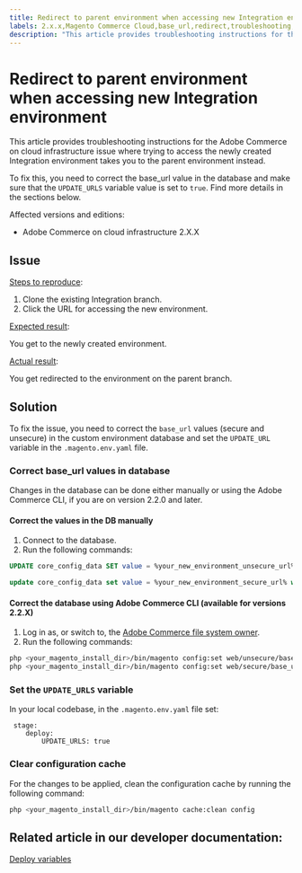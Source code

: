 ```yaml
---
title: Redirect to parent environment when accessing new Integration environment
labels: 2.x.x,Magento Commerce Cloud,base_url,redirect,troubleshooting,Adobe Commerce,cloud infrastructure
description: "This article provides troubleshooting instructions for the Adobe Commerce on cloud infrastructure issue where trying to access the newly created Integration environment takes you to the parent environment instead."
---
```


# Redirect to parent environment when accessing new Integration environment

This article provides troubleshooting instructions for the Adobe Commerce on cloud infrastructure issue where trying to access the newly created Integration environment takes you to the parent environment instead.

To fix this, you need to correct the base\_url value in the database and make sure that the `UPDATE_URLS` variable value is set to `true`. Find more details in the sections below.

Affected versions and editions:

* Adobe Commerce on cloud infrastructure 2.X.X

## Issue

<u>Steps to reproduce</u>:

1. Clone the existing Integration branch.
1. Click the URL for accessing the new environment.

<u>Expected result</u>:

You get to the newly created environment.

<u>Actual result</u>:

You get redirected to the environment on the parent branch.

## Solution

To fix the issue, you need to correct the `base_url` values (secure and unsecure) in the custom environment database and set the `UPDATE_URL` variable in the `.magento.env.yaml` file.

### Correct base\_url values in database

Changes in the database can be done either manually or using the Adobe Commerce CLI, if you are on version 2.2.0 and later.

#### Correct the values in the DB manually

1. Connect to the database.
1. Run the following commands:

```sql
UPDATE core_config_data SET value = %your_new_environment_unsecure_url% WHERE path="web/unsecure/base_url"
```

```sql
update core_config_data set value = %your_new_environment_secure_url% where path="web/secure/base_url"
```

#### Correct the database using Adobe Commerce CLI (available for versions 2.2.X)

1. Log in as, or switch to, the [Adobe Commerce file system owner](https://devdocs.magento.com/guides/v2.2/install-gde/prereq/apache-user.html).
1. Run the following commands:

```bash
php <your_magento_install_dir>/bin/magento config:set web/unsecure/base_url http://example.com
php <your_magento_install_dir>/bin/magento config:set web/secure/base_url https://example.com
```

### Set the `UPDATE_URLS` variable

In your local codebase, in the `.magento.env.yaml` file set:

```
 stage:
    deploy:
        UPDATE_URLS: true
```

### Clear configuration cache

For the changes to be applied, clean the configuration cache by running the following command:

```bash
php <your_magento_install_dir>/bin/magento cache:clean config
```

## Related article in our developer documentation:

 [Deploy variables](https://devdocs.magento.com/guides/v2.2/cloud/env/variables-deploy.html#update_urls) 

